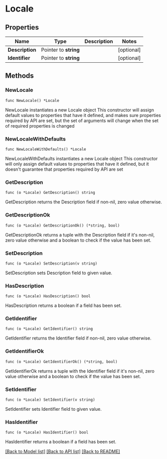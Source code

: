# Locale

## Properties

Name | Type | Description | Notes
------------ | ------------- | ------------- | -------------
**Description** | Pointer to **string** |  | [optional] 
**Identifier** | Pointer to **string** |  | [optional] 

## Methods

### NewLocale

`func NewLocale() *Locale`

NewLocale instantiates a new Locale object
This constructor will assign default values to properties that have it defined,
and makes sure properties required by API are set, but the set of arguments
will change when the set of required properties is changed

### NewLocaleWithDefaults

`func NewLocaleWithDefaults() *Locale`

NewLocaleWithDefaults instantiates a new Locale object
This constructor will only assign default values to properties that have it defined,
but it doesn't guarantee that properties required by API are set

### GetDescription

`func (o *Locale) GetDescription() string`

GetDescription returns the Description field if non-nil, zero value otherwise.

### GetDescriptionOk

`func (o *Locale) GetDescriptionOk() (*string, bool)`

GetDescriptionOk returns a tuple with the Description field if it's non-nil, zero value otherwise
and a boolean to check if the value has been set.

### SetDescription

`func (o *Locale) SetDescription(v string)`

SetDescription sets Description field to given value.

### HasDescription

`func (o *Locale) HasDescription() bool`

HasDescription returns a boolean if a field has been set.

### GetIdentifier

`func (o *Locale) GetIdentifier() string`

GetIdentifier returns the Identifier field if non-nil, zero value otherwise.

### GetIdentifierOk

`func (o *Locale) GetIdentifierOk() (*string, bool)`

GetIdentifierOk returns a tuple with the Identifier field if it's non-nil, zero value otherwise
and a boolean to check if the value has been set.

### SetIdentifier

`func (o *Locale) SetIdentifier(v string)`

SetIdentifier sets Identifier field to given value.

### HasIdentifier

`func (o *Locale) HasIdentifier() bool`

HasIdentifier returns a boolean if a field has been set.


[[Back to Model list]](../README.md#documentation-for-models) [[Back to API list]](../README.md#documentation-for-api-endpoints) [[Back to README]](../README.md)


